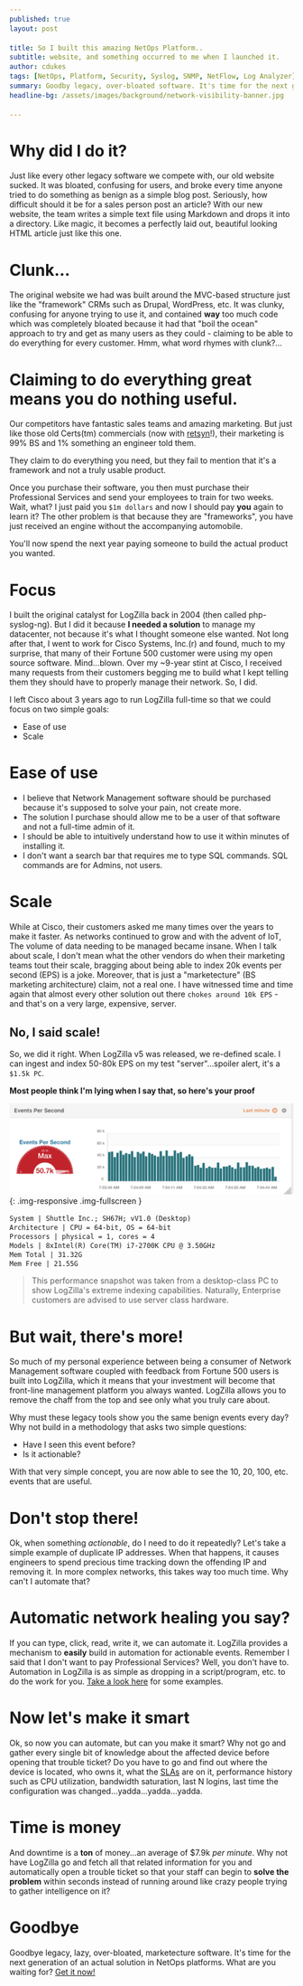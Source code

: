 ```yaml
---
published: true
layout: post

title: So I built this amazing NetOps Platform..
subtitle: website, and something occurred to me when I launched it.
author: cdukes
tags: [NetOps, Platform, Security, Syslog, SNMP, NetFlow, Log Analyzer]
summary: Goodby legacy, over-bloated software. It's time for the next generation..
headline-bg: /assets/images/background/network-visibility-banner.jpg

---
```





# Why did I do it?
Just like every other legacy software we compete with, our old website sucked.
It was bloated, confusing for users, and broke every time anyone tried to do something as benign as a simple blog post.
Seriously, how difficult should it be for a sales person post an article? With our new website, the team writes a simple text file using Markdown and drops it into a directory. Like magic, it becomes a perfectly laid out, beautiful looking HTML article just like this one.


# Clunk...
The original website we had was built around the MVC-based structure just like the 
"framework" CRMs such as Drupal, WordPress, etc. It was clunky, confusing for anyone trying to use it, and contained **way** too much code which was completely bloated because it had that "boil the ocean" approach to try and get as many
users as they could - claiming to be able to do everything for every customer. Hmm, what word rhymes with clunk?...

# Claiming to do everything great means you do nothing useful.
Our competitors have fantastic sales teams and amazing marketing. But just like those old Certs(tm) commercials (now with [retsyn](http://hsionline.com/2005/03/24/what-the-heck-is-retsyn/)!), their marketing is 99% BS and 1% something an engineer told them.

They claim to do everything you need, but they fail to mention that it's a framework and not a truly usable product.

Once you purchase their software, you then must purchase their Professional Services and send your employees to train for two weeks.
Wait, what? I just paid you `$1m dollars` and now I should pay **you** again to learn it? The other problem is that because they are "frameworks", you have just received an engine without the accompanying automobile.

You'll now spend the next year paying someone to build the actual product you wanted.

# Focus
I built the original catalyst for LogZilla back in 2004 (then called php-syslog-ng). But I did it because **I needed a solution** to manage my datacenter, not because it's what I thought someone else wanted. Not long after that, I went to work for Cisco Systems, Inc.(r) and found, much to my surprise, that many of their Fortune 500 customer were using my open source software. Mind...blown. Over my ~9-year stint at Cisco, I received many requests from their customers begging me to build what I kept telling them they should have to properly manage their network. So, I did.

I left Cisco about 3 years ago to run LogZilla full-time so that we could focus on two simple goals:

* Ease of use
* Scale

# Ease of use
* I believe that Network Management software should be purchased because it's supposed to solve your pain, not create more.
* The solution I purchase should allow me to be a user of that software and not a full-time admin of it.
* I should be able to intuitively understand how to use it within minutes of installing it.
* I don't want a search bar that requires me to type SQL commands. SQL commands are for Admins, not users.

# Scale
While at Cisco, their customers asked me many times over the years to make it faster. As networks continued to grow and with the advent of IoT, 
The volume of data needing to be managed became insane. When I talk about scale, I don't mean what the other vendors do when their marketing teams tout their scale, bragging about being able to index 20k events per second (EPS) is a joke. Moreover, that is just a "marketecture" (BS marketing architecture) claim, not a real one.
I have witnessed time and time again that almost every other solution out there `chokes around 10k EPS` - and that's on a very large, expensive, server.

## No, I said scale!
So, we did it right. When LogZilla v5 was released, we re-defined scale. I can ingest and index 50-80k EPS on my test "server"...spoiler alert, it's a `$1.5k PC`.

**Most people think I'm lying when I say that, so here's your proof**

![50keps](/assets/images/blog/post_images/so-i-built-this-amazing-netops-platform/50k-eps-on-a-pc.png){: .img-responsive .img-fullscreen }

	System | Shuttle Inc.; SH67H; vV1.0 (Desktop)
	Architecture | CPU = 64-bit, OS = 64-bit
	Processors | physical = 1, cores = 4
	Models | 8xIntel(R) Core(TM) i7-2700K CPU @ 3.50GHz
	Mem Total | 31.32G
	Mem Free | 21.55G

>This performance snapshot was taken from a desktop-class PC to show LogZilla's extreme indexing capabilities. Naturally, Enterprise customers are advised to use server class hardware.


# But wait, there's more!
So much of my personal experience between being a consumer of Network Management software coupled with feedback from Fortune 500 users is built into LogZilla, which it means that your investment will become that front-line management platform you always wanted.
LogZilla allows you to remove the chaff from the top and see only what you truly care about. 

Why must these legacy tools show you the same benign events every day? Why not build in a methodology that asks two simple questions:

* Have I seen this event before?
* Is it actionable?

With that very simple concept, you are now able to see the 10, 20, 100, etc. events that are useful.

# Don't stop there!
Ok, when something *actionable*, do I need to do it repeatedly? Let's take a simple example of duplicate IP addresses.
When that happens, it causes engineers to spend precious time tracking down the offending IP and removing it. In more complex networks, this takes way too much time.
Why can't I automate that? 


# Automatic network healing you say?
If you can type, click, read, write it, we can automate it. LogZilla provides a mechanism to **easily** build in automation for actionable events. Remember I said that I don't want to pay Professional Services? Well, you don't have to. Automation in LogZilla is as simple as dropping in a script/program, etc. to do the work for you. [Take a look here](https://github.com/logzilla/extras) for some examples.

# Now let's make it smart
Ok, so now you can automate, but can you make it smart? Why not go and gather every single bit of knowledge about the affected device before opening that trouble ticket?
Do you have to go and find out where the device is located, who owns it, what the [SLAs](https://en.wikipedia.org/wiki/Service-level_agreement) are on it, performance history such as CPU utilization, bandwidth saturation, last N logins, last time the configuration was changed...yadda...yadda...yadda.

# Time is money
And downtime is a **ton** of money...an average of $7.9k *per minute*. Why not have LogZilla go and fetch all that related information for you and automatically open a trouble ticket so that your staff can begin to **solve the problem** within seconds instead of running around like crazy people trying to gather intelligence on it?

# Goodbye
Goodbye legacy, lazy, over-bloated, marketecture software. It's time for the next generation of an actual solution in NetOps platforms. What are you waiting for? [Get it now!](/download.html)




